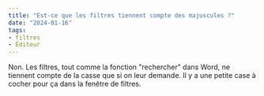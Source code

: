 ```yaml
---
title: "Est-ce que les filtres tiennent compte des majuscules ?"
date: "2024-01-16"
tags:
- filtres
- Éditeur
---
```


Non. Les filtres, tout comme la fonction "rechercher" dans Word, ne tiennent compte de la casse que si on leur demande. Il y a une petite case à cocher pour ça dans la fenêtre de filtres.

